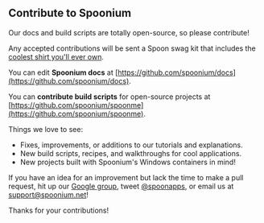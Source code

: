 ## Contribute to Spoonium

Our docs and build scripts are totally open-source, so please contribute!

Any accepted contributions will be sent a Spoon swag kit that includes the [coolest shirt you'll ever own](https://twitter.com/iamkeir/status/492338567122010112/photo/1).

You can edit **Spoonium docs** at [https://github.com/spoonium/docs](https://github.com/spoonium/docs).

You can **contribute build scripts** for open-source projects at [https://github.com/spoonium/spoonme](https://github.com/spoonium/spoonme).

Things we love to see:

- Fixes, improvements, or additions to our tutorials and explanations.
- New build scripts, recipes, and walkthroughs for cool applications.
- New projects built with Spoonium's Windows containers in mind!

If you have an idea for an improvement but lack the time to make a pull request, hit up our [Google group](https://groups.google.com/forum/#!forum/spoonium-user), tweet [@spoonapps](http://twitter.com/spoonapps), or email us at support@spoonium.net!

Thanks for your contributions!